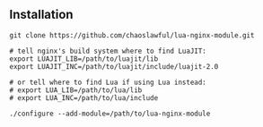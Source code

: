 ## Installation

    git clone https://github.com/chaoslawful/lua-nginx-module.git
    
    # tell nginx's build system where to find LuaJIT:
    export LUAJIT_LIB=/path/to/luajit/lib
    export LUAJIT_INC=/path/to/luajit/include/luajit-2.0
    
    # or tell where to find Lua if using Lua instead:
    # export LUA_LIB=/path/to/lua/lib
    # export LUA_INC=/path/to/lua/include
    
    ./configure --add-module=/path/to/lua-nginx-module
